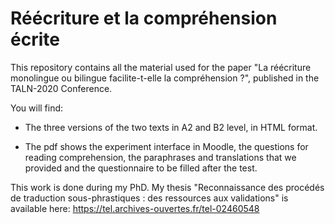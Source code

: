 # Réécriture et la compréhension écrite 

This repository contains all the material used for the paper "La réécriture monolingue ou bilingue facilite-t-elle la compréhension ?", published in the TALN-2020 Conference. 

You will find: 

- The three versions of the two texts in A2 and B2 level, in HTML format. 

- The pdf shows the experiment interface in Moodle, the questions for reading comprehension, the paraphrases and translations that we provided and the questionnaire to be filled after the test. 

This work is done during my PhD. My thesis "Reconnaissance des procédés de traduction sous-phrastiques : des ressources aux validations" is available here: https://tel.archives-ouvertes.fr/tel-02460548
